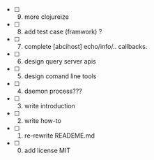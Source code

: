 - [ ] 9. more clojureize
- [ ] 8. add test case (framwork) ?
- [ ] 7. complete [abcihost] echo/info/.. callbacks.
- [ ] 6. design query server apis
- [ ] 5. design comand line tools
- [ ] 4. daemon process???
- [ ] 3. write introduction 
- [ ] 2. write how-to 
- [ ] 1. re-rewrite READEME.md
- [ ] 0. add license MIT
